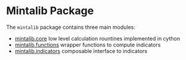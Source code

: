 # Mintalib Package

The `mintalib` package contains three main modules:

- [mintalib.core](/docs/mintalib.core.md)
    low level calculation rountines implemented in cython
- [mintalib.functions](/docs/mintalib.functions.md)
    wrapper functions to compute indicators
- [mintalib.indicators](/docs/mintalib.indicators.md)
    composable interface to indicators

